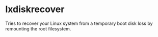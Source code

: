 # lxdiskrecover
Tries to recover your Linux system from a temporary boot disk loss by remounting the root filesystem. 
